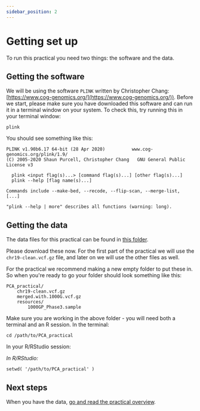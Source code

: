 ```yaml
---
sidebar_position: 2
---
```


# Getting set up

To run this practical you need two things: the software and the data.

## Getting the software

We will be using the software `PLINK` written by Christopher Chang:
[https://www.cog-genomics.org/](https://www.cog-genomics.org/)).  Before we start, please make sure you have downloaded this software and can run it in a terminal window on your system.  To check this, try running this in your terminal window:

```
plink
```

You should see something like this:

    PLINK v1.90b6.17 64-bit (28 Apr 2020)          www.cog-genomics.org/plink/1.9/
    (C) 2005-2020 Shaun Purcell, Christopher Chang   GNU General Public License v3

      plink <input flag(s)...> [command flag(s)...] [other flag(s)...]
      plink --help [flag name(s)...]

    Commands include --make-bed, --recode, --flip-scan, --merge-list, [...]

    "plink --help | more" describes all functions (warning: long).

## Getting the data

The data files for this practical can be found in
[this folder](https://www.chg.ox.ac.uk/~gav/projects/chg-training-resources/data/population_genetics/principal_components_analysis/).

Please download these now.  For the first part of the practical we will use the `chr19-clean.vcf.gz` file, and later on we will use the other files as well.

For the practical we recommend making a new empty folder to put these in.  So when you're ready to go your folder should look something like this:

    PCA_practical/
        chr19-clean.vcf.gz
        merged.with.1000G.vcf.gz
        resources/
            1000GP_Phase3.sample

Make sure you are working in the above folder - you will need both a terminal and an R session.  In the terminal:

```
cd /path/to/PCA_practical
```

In your R/RStudio session:

*In R/RStudio:*
```
setwd( '/path/to/PCA_practical' )
```

## Next steps

When you have the data, [go and read the practical overview](./overview.md).
